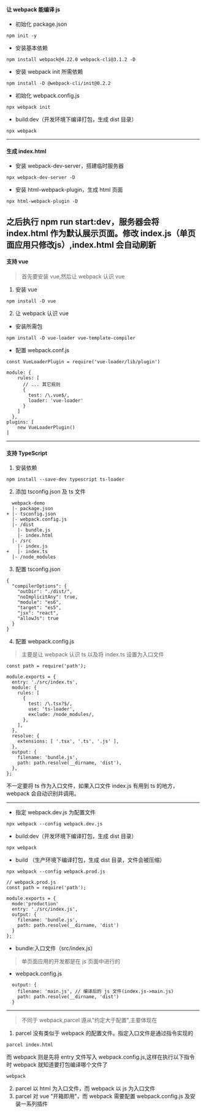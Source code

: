 #### 让 webpack 能编译 js
* 初始化 package.json
```
npm init -y
```
* 安装基本依赖
```
npm install webpack@4.22.0 webpack-cli@3.1.2 -D
```
* 安装 webpack init 所需依赖 
```
npm install -D @webpack-cli/init@0.2.2
```
* 初始化 webpack.config.js
```
npx webpack init
```
* build:dev（开发环境下编译打包，生成 dist 目录）
```
npx webpack
```

---
#### 生成 index.html
* 安装 webpack-dev-server，搭建临时服务器
```
npx webpack-dev-server -D
```
* 安装 html-webpack-plugin，生成 html 页面
```
npx html-webpack-plugin -D
```
之后执行 npm run start:dev，服务器会将 index.html 作为默认展示页面。修改 index.js（单页面应用只修改js）,index.html 会自动刷新
---

#### 支持 vue
> 首先要安装 vue,然后让 webpack 认识 vue
1. 安装 vue
```
npm install -D vue
```
2. 让 webpack 认识 vue
* 安装所需包
```
npm install -D vue-loader vue-template-compiler
```
* 配置 webpack.conf.js
```
const VueLoaderPlugin = require('vue-loader/lib/plugin')

module: {
    rules: [
      // ... 其它规则
      {
        test: /\.vue$/,
        loader: 'vue-loader'
      }
    ]
  },
plugins: [
    new VueLoaderPlugin()
]
```
---

#### 支持 TypeScript
1. 安装依赖
```
npm install --save-dev typescript ts-loader
```
2. 添加 tsconfig.json 及 ts 文件
```
  webpack-demo
  |- package.json
+ |- tsconfig.json
  |- webpack.config.js
  |- /dist
    |- bundle.js
    |- index.html
  |- /src
    |- index.js
+   |- index.ts
  |- /node_modules
```
3. 配置 tsconfig.json
```
{
  "compilerOptions": {
    "outDir": "./dist/",
    "noImplicitAny": true,
    "module": "es6",
    "target": "es5",
    "jsx": "react",
    "allowJs": true
  }
}
```
4. 配置 webpack.config.js
> 主要是让 webpack 认识 ts 以及将 index.ts 设置为入口文件
```
const path = require('path');

module.exports = {
  entry: './src/index.ts',
  module: {
    rules: [
      {
        test: /\.tsx?$/,
        use: 'ts-loader',
        exclude: /node_modules/,
      },
    ],
  },
  resolve: {
    extensions: [ '.tsx', '.ts', '.js' ],
  },
  output: {
    filename: 'bundle.js',
    path: path.resolve(__dirname, 'dist'),
  },
};
```
不一定要将 ts 作为入口文件，如果入口文件 index.js 有用到 ts 的地方，webpack 会自动识别并调用。

---
* 指定 webpack.dev.js 为配置文件
```
npx webpack --config webpack.dev.js
```
* build:dev（开发环境下编译打包，生成 dist 目录）
```
npx webpack
```
* build （生产环境下编译打包，生成 dist 目录，文件会被压缩）
```
npx webpack --config webpack.prod.js
```
```
// webpack.prod.js
const path = require('path');

module.exports = {
  mode:'production'  
  entry: './src/index.js',
  output: {
    filename: 'bundle.js',
    path: path.resolve(__dirname, 'dist')
  }
};
```
* bundle:入口文件（src/index.js）
> 单页面应用的开发都是在 js 页面中进行的
* webpack.config.js
```
  output: {
    filename: 'main.js', // 编译后的 js 文件(index.js->main.js)
    path: path.resolve(__dirname, 'dist')
  }
```

---
> 不同于 webpack,parcel 遵从"约定大于配置",主要体现在
1. parcel 没有类似于 webpack 的配置文件。指定入口文件是通过指令实现的
```
parcel index.html
```
而 webpack 则是先将 entry 文件写入 webpack.config.js,这样在执行以下指令时 webpack 就知道要打包编译哪个文件了
```
webpack
```
2. parcel 以 html 为入口文件，而 webpack 以 js 为入口文件
3. parcel 对 vue "开箱即用"，而 webpack 需要配置 webpack.config.js 及安装一系列插件
